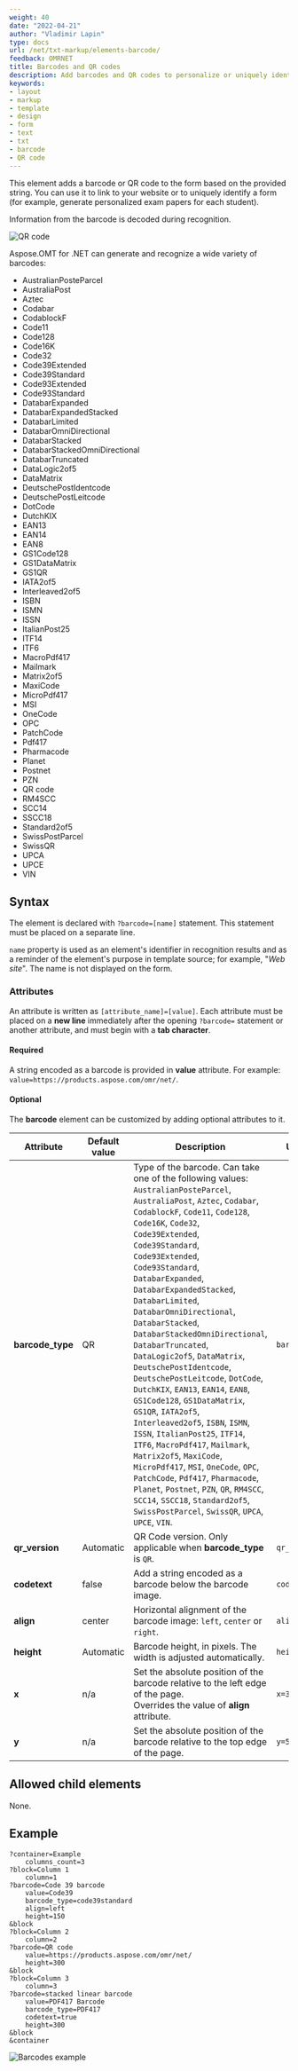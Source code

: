 ```yaml
---
weight: 40
date: "2022-04-21"
author: "Vladimir Lapin"
type: docs
url: /net/txt-markup/elements-barcode/
feedback: OMRNET
title: Barcodes and QR codes
description: Add barcodes and QR codes to personalize or uniquely identify a form.
keywords:
- layout
- markup
- template
- design
- form
- text
- txt
- barcode
- QR code
---
```


This element adds a barcode or QR code to the form based on the provided string. You can use it to link to your website or to uniquely identify a form (for example, generate personalized exam papers for each student).

Information from the barcode is decoded during recognition.

![QR code](barcode.png)

Aspose.OMT for .NET can generate and recognize a wide variety of barcodes:

- AustralianPosteParcel
- AustraliaPost
- Aztec
- Codabar
- CodablockF
- Code11
- Code128
- Code16K
- Code32
- Code39Extended
- Code39Standard
- Code93Extended
- Code93Standard
- DatabarExpanded
- DatabarExpandedStacked
- DatabarLimited
- DatabarOmniDirectional
- DatabarStacked
- DatabarStackedOmniDirectional
- DatabarTruncated
- DataLogic2of5
- DataMatrix
- DeutschePostIdentcode
- DeutschePostLeitcode
- DotCode
- DutchKIX
- EAN13
- EAN14
- EAN8
- GS1Code128
- GS1DataMatrix
- GS1QR
- IATA2of5
- Interleaved2of5
- ISBN
- ISMN
- ISSN
- ItalianPost25
- ITF14
- ITF6
- MacroPdf417
- Mailmark
- Matrix2of5
- MaxiCode
- MicroPdf417
- MSI
- OneCode
- OPC
- PatchCode
- Pdf417
- Pharmacode
- Planet
- Postnet
- PZN
- QR code
- RM4SCC
- SCC14
- SSCC18
- Standard2of5
- SwissPostParcel
- SwissQR
- UPCA
- UPCE
- VIN

## Syntax

The element is declared with `?barcode=[name]` statement. This statement must be placed on a separate line.

`name` property is used as an element's identifier in recognition results and as a reminder of the element's purpose in template source; for example, "_Web site_". The name is not displayed on the form.

### Attributes

An attribute is written as `[attribute_name]=[value]`. Each attribute must be placed on a **new line** immediately after the opening `?barcode=` statement or another attribute, and must begin with a **tab character**.

#### Required

A string encoded as a barcode is provided in **value** attribute. For example: `value=https://products.aspose.com/omr/net/`.

#### Optional

The **barcode** element can be customized by adding optional attributes to it.

Attribute | Default value | Description | Usage example
--------- | ------------- | ----------- | -------------
**barcode_type** | QR | Type of the barcode. Can take one of the following values: `AustralianPosteParcel`, `AustraliaPost`, `Aztec`, `Codabar`, `CodablockF`, `Code11`, `Code128`, `Code16K`, `Code32`, `Code39Extended`, `Code39Standard`, `Code93Extended`, `Code93Standard`, `DatabarExpanded`, `DatabarExpandedStacked`, `DatabarLimited`, `DatabarOmniDirectional`, `DatabarStacked`, `DatabarStackedOmniDirectional`, `DatabarTruncated`, `DataLogic2of5`, `DataMatrix`, `DeutschePostIdentcode`, `DeutschePostLeitcode`, `DotCode`, `DutchKIX`, `EAN13`, `EAN14`, `EAN8`, `GS1Code128`, `GS1DataMatrix`, `GS1QR`, `IATA2of5`, `Interleaved2of5`, `ISBN`, `ISMN`, `ISSN`, `ItalianPost25`, `ITF14`, `ITF6`, `MacroPdf417`, `Mailmark`, `Matrix2of5`, `MaxiCode`, `MicroPdf417`, `MSI`, `OneCode`, `OPC`, `PatchCode`, `Pdf417`, `Pharmacode`, `Planet`, `Postnet`, `PZN`, `QR`, `RM4SCC`, `SCC14`, `SSCC18`, `Standard2of5`, `SwissPostParcel`, `SwissQR`, `UPCA`, `UPCE`, `VIN`. | `barcode_type=PDF417`
**qr_version** | Automatic | QR Code version. Only applicable when **barcode_type** is `QR`. | `qr_version=40`
**codetext** | false | Add a string encoded as a barcode below the barcode image. | `codetext=true`
**align** | center | Horizontal alignment of the barcode image: `left`, `center` or `right`. | `align=right`
**height** | Automatic | Barcode height, in pixels. The width is adjusted automatically. | `height=300`
**x** | n/a | Set the absolute position of the barcode relative to the left edge of the page.<br />Overrides the value of **align** attribute. | `x=300`
**y** | n/a | Set the absolute position of the barcode relative to the top edge of the page. | `y=500`

## Allowed child elements

None.

## Example

```
?container=Example
	columns_count=3
?block=Column 1
	column=1
?barcode=Code 39 barcode
	value=Code39
	barcode_type=code39standard
	align=left
	height=150
&block
?block=Column 2
	column=2
?barcode=QR code
	value=https://products.aspose.com/omr/net/
	height=300
&block
?block=Column 3
	column=3
?barcode=stacked linear barcode
	value=PDF417 Barcode
	barcode_type=PDF417
	codetext=true
	height=300
&block
&container
```

![Barcodes example](barcodes-example.png)
